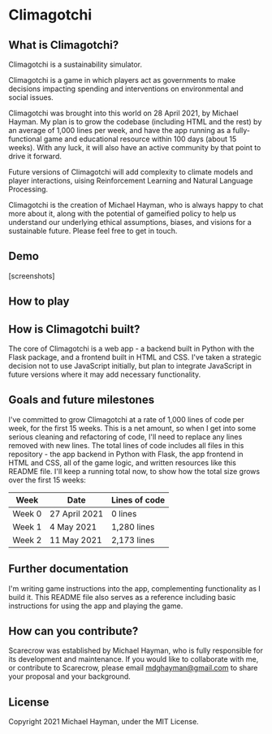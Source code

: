 # Climagotchi


## What is Climagotchi?

Climagotchi is a sustainability simulator.

Climagotchi is a game in which players act as governments to make decisions
impacting spending and interventions on environmental and social issues.

Climagotchi was brought into this world on 28 April 2021, by Michael
Hayman. My plan is to grow the codebase (including HTML and the rest) by
an average of 1,000 lines per week, and have the app running as a
fully-functional game and educational resource within 100 days (about 15
weeks). With any luck, it will also have an active community by that point
to drive it forward.

Future versions of Climagotchi will add complexity to climate models and
player interactions, uising Reinforcement Learning and Natural Language
Processing.

Climagotchi is the creation of Michael Hayman, who is always happy to chat
more about it, along with the potential of gameified policy to help us
understand our underlying ethical assumptions, biases, and visions for a
sustainable future. Please feel free to get in touch.


## Demo
[screenshots]


## How to play



## How is Climagotchi built?

The core of Climagotchi is a web app - a backend built in Python with the Flask
package, and a frontend built in HTML and CSS. I've taken a strategic decision
not to use JavaScript initially, but plan to integrate JavaScript in future
versions where it may add necessary functionality.


## Goals and future milestones

I've committed to grow Climagotchi at a rate of 1,000 lines of code per week,
for the first 15 weeks. This is a net amount, so when I get into some serious
cleaning and refactoring of code, I'll need to replace any lines removed with
new lines. The total lines of code includes all files in this repository - the
app backend in Python with Flask, the app frontend in HTML and CSS, all of the
game logic, and written resources like this README file. I'll keep a running
total now, to show how the total size grows over the first 15 weeks:

| Week   | Date          | Lines of code |
|--------|---------------|---------------|
| Week 0 | 27 April 2021 | 0 lines       |
| Week 1 | 4 May 2021    | 1,280 lines   |
| Week 2 | 11 May 2021   | 2,173 lines   |


## Further documentation

I'm writing game instructions into the app, complementing functionality as I
build it. This README file also serves as a reference including basic
instructions for using the app and playing the game.


## How can you contribute?

Scarecrow was established by Michael Hayman, who is fully responsible for its
development and maintenance. If you would like to collaborate with me, or
contribute to Scarecrow, please email mdghayman@gmail.com to share your
proposal and your background.


## License

Copyright 2021 Michael Hayman, under the MIT License.
